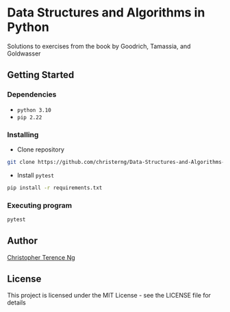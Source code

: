 # Data Structures and Algorithms in Python

Solutions to exercises from the book by Goodrich, Tamassia, and Goldwasser

## Getting Started

### Dependencies

* `python 3.10`
* `pip 2.22`

### Installing

* Clone repository

```bash
git clone https://github.com/christerng/Data-Structures-and-Algorithms-in-Python.git/
```

* Install `pytest`

```bash
pip install -r requirements.txt
```

### Executing program

```bash
pytest
```

## Author

[Christopher Terence Ng](https://www.linkedin.com/in/christerng/)

## License

This project is licensed under the MIT License - see the LICENSE file for details
